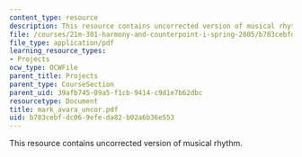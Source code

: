 ```yaml
---
content_type: resource
description: This resource contains uncorrected version of musical rhythm.
file: /courses/21m-301-harmony-and-counterpoint-i-spring-2005/b783cebfdc069efeda82b02a6b36e553_mark_avara_uncor.pdf
file_type: application/pdf
learning_resource_types:
- Projects
ocw_type: OCWFile
parent_title: Projects
parent_type: CourseSection
parent_uid: 39afb745-09a5-f1cb-9414-c9d1e7b62dbc
resourcetype: Document
title: mark_avara_uncor.pdf
uid: b783cebf-dc06-9efe-da82-b02a6b36e553
---
```

This resource contains uncorrected version of musical rhythm.

